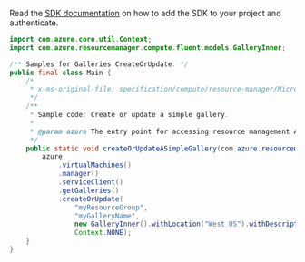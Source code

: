 Read the [SDK documentation](https://github.com/Azure/azure-sdk-for-java/blob/azure-resourcemanager_2.10.0/sdk/resourcemanager/azure-resourcemanager/README.md) on how to add the SDK to your project and authenticate.

```java
import com.azure.core.util.Context;
import com.azure.resourcemanager.compute.fluent.models.GalleryInner;

/** Samples for Galleries CreateOrUpdate. */
public final class Main {
    /*
     * x-ms-original-file: specification/compute/resource-manager/Microsoft.Compute/stable/2021-07-01/examples/gallery/CreateOrUpdateASimpleGallery.json
     */
    /**
     * Sample code: Create or update a simple gallery.
     *
     * @param azure The entry point for accessing resource management APIs in Azure.
     */
    public static void createOrUpdateASimpleGallery(com.azure.resourcemanager.AzureResourceManager azure) {
        azure
            .virtualMachines()
            .manager()
            .serviceClient()
            .getGalleries()
            .createOrUpdate(
                "myResourceGroup",
                "myGalleryName",
                new GalleryInner().withLocation("West US").withDescription("This is the gallery description."),
                Context.NONE);
    }
}
```
